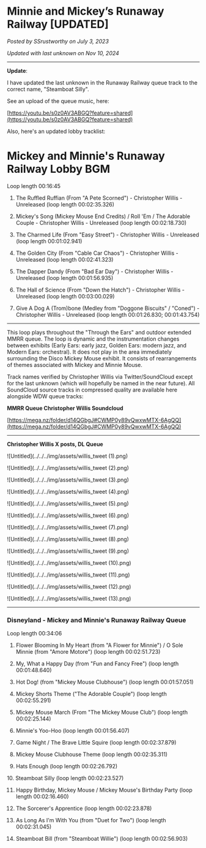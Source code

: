 # Minnie and Mickey’s Runaway Railway [UPDATED]

*Posted by SSrustworthy on July 3, 2023*

*Updated with last unknown on Nov 10, 2024*

---

**Update**:

I have updated the last unknown in the Runaway Railway queue track to the correct name, "Steamboat Silly".

See an upload of the queue music, here:

 [https://youtu.be/s0z0AV3ABGQ?feature=shared](https://youtu.be/s0z0AV3ABGQ?feature=shared)

Also, here's an updated lobby tracklist:

# **Mickey and Minnie's Runaway Railway Lobby BGM**

Loop length 00:16:45

1. The Ruffled Ruffian (From "A Pete Scorned") - Christopher Willis - Unreleased (loop length 00:02:35.326)

2. Mickey's Song (Mickey Mouse End Credits) / Roll 'Em / The Adorable Couple - Christopher Willis - Unreleased (loop length 00:02:18.730)

3. The Charmed Life (From "Easy Street") - Christopher Willis - Unreleased (loop length 00:01:02.941)

4. The Golden City (From "Cable Car Chaos") - Christopher Willis - Unreleased (loop length 00:02:41.323)

5. The Dapper Dandy (From "Bad Ear Day") - Christopher Willis - Unreleased (loop length 00:01:56.935)

6. The Hall of Science (From "Down the Hatch") - Christopher Willis - Unreleased (loop length 00:03:00.029)

7. Give A Dog A (Trom)bone (Medley from "Doggone Biscuits" / "Coned") - Christopher Willis - Unreleased (loop length 00:01:26.830; 00:01:43.754)

---

This loop plays throughout the "Through the Ears" and outdoor extended MMRR queue. The loop is dynamic and the instrumentation changes between exhibits (Early Ears: early jazz, Golden Ears: modern jazz, and Modern Ears: orchestral). It does not play in the area immediately surrounding the Disco Mickey Mouse exhibit. It consists of rearrangements of themes associated with Mickey and Minnie Mouse.

Track names verified by Christopher Willis via Twitter/SoundCloud except for the last unknown (which will hopefully be named in the near future). All SoundCloud source tracks in compressed quality are available here alongside WDW queue tracks:

**MMRR Queue Christopher Willis Soundcloud**

[https://mega.nz/folder/d14QGbgJ#CWMP0y89vQwxwMTX-6AgQQ](https://mega.nz/folder/d14QGbgJ#CWMP0y89vQwxwMTX-6AgQQ)

---

**Christopher Willis X posts, DL Queue**
    
![Untitled](../../../img/assets/willis_tweet (1).png)

![Untitled](../../../img/assets/willis_tweet (2).png)

![Untitled](../../../img/assets/willis_tweet (3).png)

![Untitled](../../../img/assets/willis_tweet (4).png)

![Untitled](../../../img/assets/willis_tweet (5).png)

![Untitled](../../../img/assets/willis_tweet (6).png)

![Untitled](../../../img/assets/willis_tweet (7).png)

![Untitled](../../../img/assets/willis_tweet (8).png)

![Untitled](../../../img/assets/willis_tweet (9).png)

![Untitled](../../../img/assets/willis_tweet (10).png)

![Untitled](../../../img/assets/willis_tweet (11).png)

![Untitled](../../../img/assets/willis_tweet (12).png)

![Untitled](../../../img/assets/willis_tweet (13).png)

---

### Disneyland - Mickey and Minnie's Runaway Railway Queue

Loop length 00:34:06

1. Flower Blooming In My Heart (from "A Flower for Minnie") / O Sole Minnie (from "Amore Motore") (loop length 00:02:51.723)

2. My, What a Happy Day (from "Fun and Fancy Free") (loop length 00:01:48.640)

3. Hot Dog! (from "Mickey Mouse Clubhouse") (loop length 00:01:57.051)

4. Mickey Shorts Theme ("The Adorable Couple") (loop length 00:02:55.291)

5. Mickey Mouse March (From "The Mickey Mouse Club") (loop length 00:02:25.144)

6. Minnie's Yoo-Hoo (loop length 00:01:56.407)

7. Game Night / The Brave Little Squire (loop length 00:02:37.879)

8. Mickey Mouse Clubhouse Theme (loop length 00:02:35.311)

9. Hats Enough (loop length 00:02:26.792)

10. Steamboat Silly (loop length 00:02:23.527)

11. Happy Birthday, Mickey Mouse / Mickey Mouse's Birthday Party (loop length 00:02:16.460)

12. The Sorcerer's Apprentice (loop length 00:02:23.878)

13. As Long As I'm With You (from "Duet for Two") (loop length 00:02:31.045)

14. Steamboat Bill (from "Steamboat Willie") (loop length 00:02:56.903)